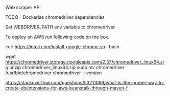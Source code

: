 
Web scraper API


TODO - Dockerise chromedriver dependencies

Set WEBDRIVER_PATH env variable to chromedriver 

To deploy on AWS run following code on the box.

curl https://intoli.com/install-google-chrome.sh | bash

wget https://chromedriver.storage.googleapis.com/2.37/chromedriver_linux64.zip
unzip chromedriver_linux64.zip
sudo mv chromedriver /usr/bin/chromedriver
chromedriver --version


https://stackoverflow.com/questions/53211066/what-is-the-proper-way-to-create-ebextensions-for-aws-beanstalk-through-maven-f